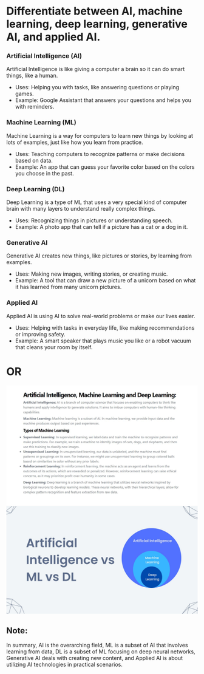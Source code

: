 # Differentiate between AI, machine learning, deep learning, generative AI, and applied AI.

### Artificial Intelligence (AI)
Artificial Intelligence is like giving a computer a brain so it can do smart things, like a human.
* Uses: Helping you with tasks, like answering questions or playing games.
*   Example: Google Assistant that answers your questions and helps you with reminders.
### Machine Learning (ML)
Machine Learning is a way for computers to learn new things by looking at lots of examples, just like how you learn from practice.
* Uses: Teaching computers to recognize patterns or make decisions based on data.
*  Example: An app that can guess your favorite color based on the colors you choose in the past.
### Deep Learning (DL)
Deep Learning is a type of ML that uses a very special kind of computer brain with many layers to understand really complex things.
* Uses: Recognizing things in pictures or understanding speech.
*   Example: A photo app that can tell if a picture has a cat or a dog in it.
### Generative AI
Generative AI creates new things, like pictures or stories, by learning from examples.
* Uses: Making new images, writing stories, or creating music.
*  Example: A tool that can draw a new picture of a unicorn based on what it has learned from many unicorn pictures.
### Applied AI 
Applied AI is using AI to solve real-world problems or make our lives easier.
* Uses: Helping with tasks in everyday life, like making recommendations or improving safety.
*   Example: A smart speaker that plays music you like or a robot vacuum that cleans your room by itself.
 # OR
!['definations.jpeg'](./definations.jpeg)
!['diagram.jpeg'](./diagram.jpeg)

## Note:
In summary, AI is the overarching field, ML is a subset of AI that involves learning from data, DL is a subset of ML focusing on deep neural networks, Generative AI deals with creating new content, and Applied AI is about utilizing AI technologies in practical scenarios.

